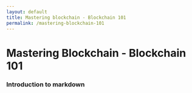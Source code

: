 ```yaml
---
layout: default
title: Mastering blockchain - Blockchain 101
permalink: /mastering-blockchain-101
---
```


# Mastering Blockchain - Blockchain 101

### Introduction to markdown 